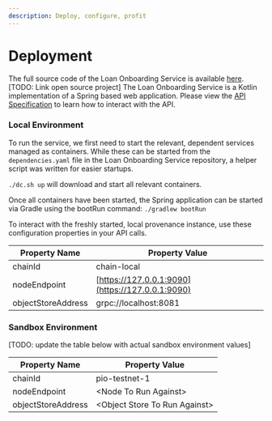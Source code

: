 ```yaml
---
description: Deploy, configure, profit
---
```


# Deployment

The full source code of the Loan Onboarding Service is available [here](https://github.com/figuretechnologies/service-loan-onboarding). \[TODO: Link open source project] The Loan Onboarding Service is a Kotlin implementation of a Spring based web application. Please view the [API Specification](https://docs.provenance.io/integrating/asset-originators-guide/loan-onboarding-service/api-specification) to learn how to interact with the API.&#x20;

### Local Environment

To run the service, we first need to start the relevant, dependent services managed as containers. While these can be started from the `dependencies.yaml` file in the Loan Onboarding Service repository, a helper script was written for easier startups.

`./dc.sh up` will download and start all relevant containers.

Once all containers have been started, the Spring application can be started via Gradle using the bootRun command: `./gradlew bootRun`

To interact with the freshly started, local provenance instance, use these configuration properties in your API calls.&#x20;

| Property Name      | Property Value                                   |
| ------------------ | ------------------------------------------------ |
| chainId            | chain-local                                      |
| nodeEndpoint       | [https://127.0.0.1:9090](https://127.0.0.1:9090) |
| objectStoreAddress | grpc://localhost:8081                            |



### Sandbox Environment

\[TODO: update the table below with actual sandbox environment values]

| Property Name      | Property Value                  |
| ------------------ | ------------------------------- |
| chainId            | pio-testnet-1                   |
| nodeEndpoint       | \<Node To Run Against>          |
| objectStoreAddress | \<Object Store To Run Against>  |

